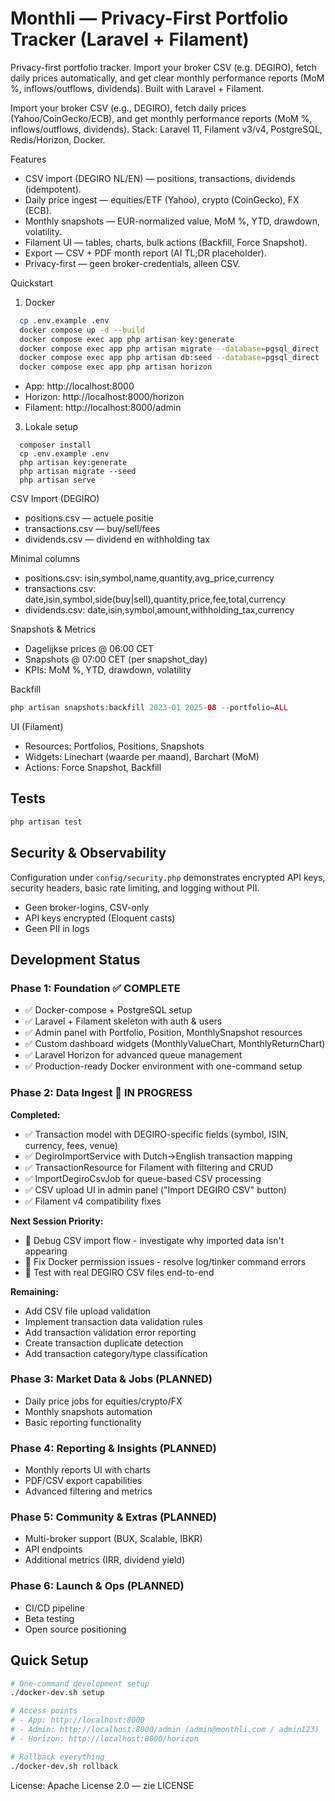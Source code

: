 # Monthli — Privacy-First Portfolio Tracker (Laravel + Filament)

Privacy-first portfolio tracker. Import your broker CSV (e.g. DEGIRO), fetch daily prices automatically, and get clear monthly performance reports (MoM %, inflows/outflows, dividends). Built with Laravel + Filament.

Import your broker CSV (e.g., DEGIRO), fetch daily prices (Yahoo/CoinGecko/ECB), and get monthly performance reports (MoM %, inflows/outflows, dividends).
Stack: Laravel 11, Filament v3/v4, PostgreSQL, Redis/Horizon, Docker.

Features
- CSV import (DEGIRO NL/EN) — positions, transactions, dividends (idempotent).
- Daily price ingest — equities/ETF (Yahoo), crypto (CoinGecko), FX (ECB).
- Monthly snapshots — EUR-normalized value, MoM %, YTD, drawdown, volatility.
- Filament UI — tables, charts, bulk actions (Backfill, Force Snapshot).
- Export — CSV + PDF month report (AI TL;DR placeholder).
- Privacy-first — geen broker-credentials, alleen CSV.

Quickstart
1) Docker
 ````bash
   cp .env.example .env
   docker compose up -d --build
   docker compose exec app php artisan key:generate
   docker compose exec app php artisan migrate --database=pgsql_direct
   docker compose exec app php artisan db:seed --database=pgsql_direct
   docker compose exec app php artisan horizon
````

   - App: http://localhost:8000
   - Horizon: http://localhost:8000/horizon
   - Filament: http://localhost:8000/admin
  
3) Lokale setup
 ````bask
   composer install
   cp .env.example .env
   php artisan key:generate
   php artisan migrate --seed
   php artisan serve
  ````
CSV Import (DEGIRO)
- positions.csv — actuele positie
- transactions.csv — buy/sell/fees
- dividends.csv — dividend en withholding tax

Minimal columns
- positions.csv: isin,symbol,name,quantity,avg_price,currency
- transactions.csv: date,isin,symbol,side(buy|sell),quantity,price,fee,total,currency
- dividends.csv: date,isin,symbol,amount,withholding_tax,currency

Snapshots & Metrics
- Dagelijkse prices @ 06:00 CET
- Snapshots @ 07:00 CET (per snapshot_day)
- KPIs: MoM %, YTD, drawdown, volatility

Backfill
````php
php artisan snapshots:backfill 2023-01 2025-08 --portfolio=ALL
````

UI (Filament)
- Resources: Portfolios, Positions, Snapshots
- Widgets: Linechart (waarde per maand), Barchart (MoM)
- Actions: Force Snapshot, Backfill

## Tests
````php
php artisan test
````

## Security & Observability

Configuration under `config/security.php` demonstrates encrypted API keys, security headers, basic rate limiting, and logging without PII.
- Geen broker-logins, CSV-only
- API keys encrypted (Eloquent casts)
- Geen PII in logs

## Development Status

### Phase 1: Foundation ✅ COMPLETE
- ✅ Docker-compose + PostgreSQL setup
- ✅ Laravel + Filament skeleton with auth & users
- ✅ Admin panel with Portfolio, Position, MonthlySnapshot resources
- ✅ Custom dashboard widgets (MonthlyValueChart, MonthlyReturnChart)
- ✅ Laravel Horizon for advanced queue management
- ✅ Production-ready Docker environment with one-command setup

### Phase 2: Data Ingest 🚧 IN PROGRESS
**Completed:**
- ✅ Transaction model with DEGIRO-specific fields (symbol, ISIN, currency, fees, venue)
- ✅ DegiroImportService with Dutch→English transaction mapping
- ✅ TransactionResource for Filament with filtering and CRUD
- ✅ ImportDegiroCsvJob for queue-based CSV processing
- ✅ CSV upload UI in admin panel ("Import DEGIRO CSV" button)
- ✅ Filament v4 compatibility fixes

**Next Session Priority:**
- 🔧 Debug CSV import flow - investigate why imported data isn't appearing
- 🔧 Fix Docker permission issues - resolve log/tinker command errors  
- 🔧 Test with real DEGIRO CSV files end-to-end

**Remaining:**
- Add CSV file upload validation
- Implement transaction data validation rules
- Add transaction validation error reporting
- Create transaction duplicate detection
- Add transaction category/type classification

### Phase 3: Market Data & Jobs (PLANNED)
- Daily price jobs for equities/crypto/FX
- Monthly snapshots automation
- Basic reporting functionality

### Phase 4: Reporting & Insights (PLANNED)
- Monthly reports UI with charts
- PDF/CSV export capabilities
- Advanced filtering and metrics

### Phase 5: Community & Extras (PLANNED)
- Multi-broker support (BUX, Scalable, IBKR)
- API endpoints
- Additional metrics (IRR, dividend yield)

### Phase 6: Launch & Ops (PLANNED)
- CI/CD pipeline
- Beta testing
- Open source positioning

## Quick Setup

```bash
# One-command development setup
./docker-dev.sh setup

# Access points
# - App: http://localhost:8000
# - Admin: http://localhost:8000/admin (admin@monthli.com / admin123)
# - Horizon: http://localhost:8000/horizon

# Rollback everything
./docker-dev.sh rollback
```

License:  Apache License 2.0 — zie LICENSE
